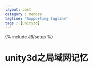 ```yaml
---
layout: post
category : memory
tagline: "Supporting tagline"
tags : [unity3d]
---
```

{% include JB/setup %}

# unity3d之局域网记忆